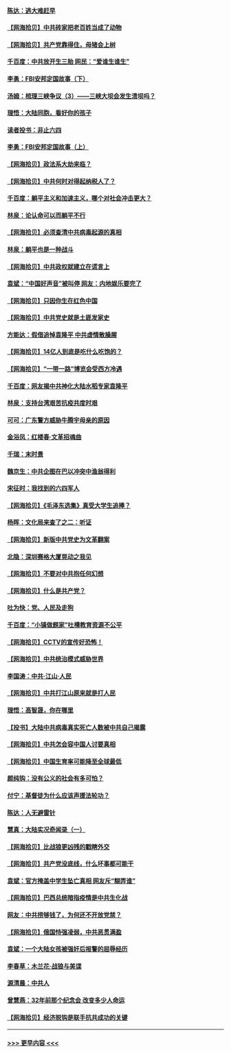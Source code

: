 #### [陈达：逃大难赶早](../pages/nsc993/n12993569.md?t=06022102) 
#### [【网海拾贝】中共砖家把老百姓当成了动物](../pages/nsc993/n12993483.md?t=06022102) 
#### [【网海拾贝】共产党靠得住，母猪会上树](../pages/nsc993/n12990730.md?t=06022102) 
#### [千百度：中共放开生三胎 网民：“爱谁生谁生”](../pages/nsc993/n12990644.md?t=06022102) 
#### [李勇：FBI安邦定国故事（下）](../pages/nsc993/n12987854.md?t=06022102) 
#### [汤姆：梳理三峡争议（3）——三峡大坝会发生溃坝吗？](../pages/nsc993/n12989806.md?t=06022102) 
#### [理悟：大陆同胞，看好你的孩子](../pages/nsc993/n12989778.md?t=06022102) 
#### [读者投书：非止六四](../pages/nsc993/n12989673.md?t=06022102) 
#### [李勇：FBI安邦定国故事（上）](../pages/nsc993/n12987749.md?t=06022102) 
#### [【网海拾贝】政法系大劫来临？](../pages/nsc993/n12987596.md?t=06022102) 
#### [【网海拾贝】中共何时对得起纳税人了？](../pages/nsc993/n12985578.md?t=06022102) 
#### [千百度：躺平主义和加速主义，哪个对社会冲击更大？](../pages/nsc993/n12985512.md?t=06022102) 
#### [林泉：论认命可以而躺平不行](../pages/nsc993/n12985505.md?t=06022102) 
#### [【网海拾贝】必须查清中共病毒起源的真相](../pages/nsc993/n12984276.md?t=06022102) 
#### [林泉：躺平也是一种战斗](../pages/nsc993/n12984194.md?t=06022102) 
#### [【网海拾贝】中共政权就建立在谎言上](../pages/nsc993/n12981880.md?t=06022102) 
#### [袁斌：“中国好声音”被叫停 网友：内地娱乐要完了](../pages/nsc993/n12981826.md?t=06022102) 
#### [【网海拾贝】只因你生在红色中国](../pages/nsc993/n12979096.md?t=06022102) 
#### [【网海拾贝】中共党史就是土匪发家史](../pages/nsc993/n12976478.md?t=06022102) 
#### [方能达：假借追悼袁隆平 中共虚情散臊腥](../pages/nsc993/n12976396.md?t=06022102) 
#### [【网海拾贝】14亿人到底是吃什么吃饱的？](../pages/nsc993/n12974125.md?t=06022102) 
#### [【网海拾贝】“一带一路”博览会受西方冷遇](../pages/nsc993/n12971787.md?t=06022102) 
#### [千百度：网友揭中共神化大陆水稻专家袁隆平](../pages/nsc993/n12971733.md?t=06022102) 
#### [林泉：支持台湾艰苦抗疫共度时艰](../pages/nsc993/n12971350.md?t=06022102) 
#### [可可：广东警方威胁牛腾宇母亲的原因](../pages/nsc993/n12971100.md?t=06022102) 
#### [金浴凤：红楼春·文革招魂曲](../pages/nsc993/n12970354.md?t=06022102) 
#### [千瑞：末时景](../pages/nsc993/n12970337.md?t=06022102) 
#### [魏京生：中共企图在巴以冲突中渔翁得利](../pages/nsc993/n12970286.md?t=06022102) 
#### [宋征时：我找到的六四军人](../pages/nsc993/n12970213.md?t=06022102) 
#### [【网海拾贝】《毛泽东选集》真受大学生追捧？](../pages/nsc993/n12968779.md?t=06022102) 
#### [杨晖：文化局来查了之二：听证](../pages/nsc993/n12966528.md?t=06022102) 
#### [【网海拾贝】新版中共党史为文革翻案](../pages/nsc993/n12967526.md?t=06022102) 
#### [北隐：深圳赛格大厦晃动之我见](../pages/nsc993/n12967393.md?t=06022102) 
#### [【网海拾贝】不要对中共抱任何幻想](../pages/nsc993/n12965222.md?t=06022102) 
#### [【网海拾贝】什么是共产党？](../pages/nsc993/n12962781.md?t=06022102) 
#### [吐为快：党、人民及走狗](../pages/nsc993/n12962747.md?t=06022102) 
#### [千百度：“小镇做题家”吐槽教育资源不公平](../pages/nsc993/n12962705.md?t=06022102) 
#### [【网海拾贝】CCTV的宣传好恐怖！](../pages/nsc993/n12959984.md?t=06022102) 
#### [【网海拾贝】中共统治模式威胁世界](../pages/nsc993/n12957622.md?t=06022102) 
#### [李国涛：中共‧江山‧人民](../pages/nsc993/n12957502.md?t=06022102) 
#### [【网海拾贝】中共打江山原来就是打人民](../pages/nsc993/n12954345.md?t=06022102) 
#### [理悟：高智晟，你在哪里](../pages/nsc993/n12953115.md?t=06022102) 
#### [【投书】大陆中共病毒真实死亡人数被中共自己揭露](../pages/nsc993/n12953050.md?t=06022102) 
#### [【网海拾贝】中共怎会容中国人讨要真相](../pages/nsc993/n12952161.md?t=06022102) 
#### [【网海拾贝】中国生育率可能降至全球最低](../pages/nsc993/n12948793.md?t=06022102) 
#### [颜纯钩：没有公义的社会有多可怕？](../pages/nsc993/n12947626.md?t=06022102) 
#### [付宁：基督徒为什么应该声援法轮功？](../pages/nsc993/n12947233.md?t=06022102) 
#### [陈达：人无避雷针](../pages/nsc993/n12947098.md?t=06022102) 
#### [慧真：大陆实况奇闻录（一）](../pages/nsc993/n12945811.md?t=06022102) 
#### [【网海拾贝】比战狼更凶残的戳瞎外交](../pages/nsc993/n12945717.md?t=06022102) 
#### [【网海拾贝】共产党没底线，什么坏事都可能干](../pages/nsc993/n12942090.md?t=06022102) 
#### [袁斌：官方掩盖中学生坠亡真相 网友斥“糊弄谁”](../pages/nsc993/n12942029.md?t=06022102) 
#### [【网海拾贝】巴西总统暗指疫情是中共生化战](../pages/nsc993/n12938999.md?t=06022102) 
#### [网友：中共捞够钱了，为何还不开放党禁？](../pages/nsc993/n12938952.md?t=06022102) 
#### [【网海拾贝】俄国恃强凌弱，中共恶贯满盈](../pages/nsc993/n12936626.md?t=06022102) 
#### [袁斌：一个大陆女孩被强奸后报警的屈辱经历](../pages/nsc993/n12936547.md?t=06022102) 
#### [李春草：木兰花·战狼与美谍](../pages/nsc993/n12935995.md?t=06022102) 
#### [源清晨：中共人](../pages/nsc993/n12935589.md?t=06022102) 
#### [曾慧燕：32年前那个纪念会 改变多少人命运](../pages/nsc993/n12934233.md?t=06022102) 
#### [【网海拾贝】经济脱钩是联手抗共成功的关键](../pages/nsc993/n12934176.md?t=06022102) 

----
#### [ >>> 更早内容 <<< ](../indexes/nsc993-earlier.md)
